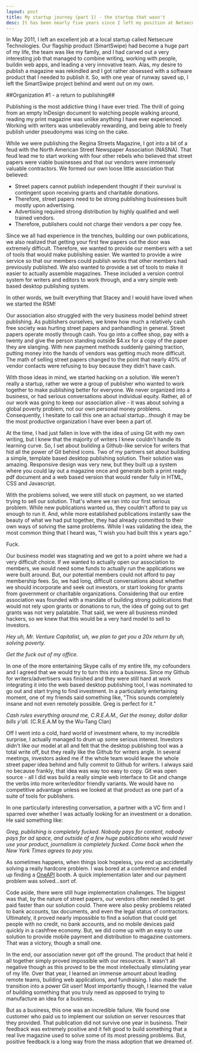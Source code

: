 ```yaml
---
layout: post
title: My startup journey (part 1) - the startup that wasn't
desc: It has been nearly five years since I left my position at Netsecure Technologies. In that time, I have been involved in three different teams, gone through several pivots, and learned many lessons.
---
```


In May 2011, I left an excellent job at a local startup called Netsecure Technologies. Our flagship product (SmartSwipe) had become a huge part of my life, the team was like my family, and I had carved out a very interesting job that managed to combine writing, working with people, buildin web apps, and leading a very innovative team. Alas, my desire to publish a magazine was rekindled and I got rather obsessed with a software product that I needed to publish it. So, with one year of runway saved up, I left the SmartSwipe project behind and went out on my own.

##Organization #1 - a return to publishing##

Publishing is the most addictive thing I have ever tried. The thrill of going from an empty InDesign document to watching people walking around, reading my print magazine was unlike anything I have ever experienced. Working with writers was unbelievably rewarding, and being able to freely publish under pseudonyms was icing on the cake.

While we were publishing the Regina Streets Magazine, I got into a bit of a feud with the North American Street Newspaper Association (NASNA). That feud lead me to start working with four other rebels who believed that street papers were viable businesses and that our vendors were immensely valuable contractors. We formed our own loose little association that believed:

- Street papers cannot publish independent thought if their survival is contingent upon receiving grants and charitable donations.
- Therefore, street papers need to be strong publishing businesses built mostly upon advertising.
- Advertising required strong distribution by highly qualified and well trained vendors.
- Therefore, publishers could not charge their vendors a per copy fee.

Since we all had experience in the trenches, building our own publications, we also realized that getting your first few papers out the door was extremely difficult. Therefore, we wanted to provide our members with a set of tools that would make publishing easier. We wanted to provide a wire service so that our members could publish works that other members had previously published. We also wanted to provide a set of tools to make it easier to actually assemble magazines. These included a version control system for writers and editors to work through, and a very simple web based desktop publishing system.

In other words, we built everything that Stacey and I would have loved when we started the RSM!

Our association also struggled with the very business model behind street publishing. As publishers ourselves, we knew how much a relatively cash free society was hurting street papers and panhandling in general. Street papers operate mostly through cash. You go into a coffee shop, pay with a twenty and give the person standing outside $4.xx for a copy of the paper they are slanging. With new payment methods suddenly gaining traction, putting money into the hands of vendors was getting much more difficult. The math of selling street papers changed to the point that nearly 40% of vendor contacts were refusing to buy because they didn't have cash.

With those ideas in mind, we started hacking on a solution. We weren't really a startup, rather we were a group of publisher who wanted to work together to make publishing better for everyone. We never organized into a business, or had serious conversations about individual equity. Rather, all of our work was going to keep our association alive - it was about solving a global poverty problem, not our own personal money problems. Consequently, I hesitate to call this one an actual startup...though it may be the most productive organization I have ever been a part of.

At the time, I had just fallen in love with the idea of using Git with my own writing, but I knew that the majority of writers I knew couldn't handle its learning curve. So, I set about building a Github-like service for writers that hid all the power of Git behind icons. Two of my partners set about building a simple, template based desktop publishing solution. Their solution was amazing. Responsive design was very new, but they built up a system where you could lay out a magazine once and generate both a print ready pdf document and a web based version that would render fully in HTML, CSS and Javascript.

With the problems solved, we were still stuck on payment, so we started trying to sell our solution. That's where we ran into our first serious problem. While new publications wanted us, they couldn't afford to pay us enough to run it. And, while more established publications instantly saw the beauty of what we had put together, they had already committed to their own ways of solving the same problems. While I was validating the idea, the most common thing that I heard was, "I wish you had built this x years ago."

Fuck.

Our business model was stagnating and we got to a point where we had a very difficult choice. If we wanted to actually open our association to members, we would need some funds to actually run the applications we were built around. But, our potential members could not afford to pay membership fees. So, we had long, difficult conversations about whether we should incorporate and seek out investors, or start looking for grants from government or charitable organizations. Considering that our entire association was founded with a mandate of building strong publications that would not rely upon grants or donations to run, the idea of going out to get grants was not very palatable. That said, we were all business minded hackers, so we knew that this would be a very hard model to sell to investors.

_Hey uh, Mr. Venture Capitalist, uh, we plan to get you a 20x return by uh, solving poverty._

_Get the fuck out of my office._

In one of the more entertaining Skype calls of my entire life, my cofounders and I agreed that we would try to turn this into a business. Since my Github for writers/advertisers was finished and they were still hard at work integrating it into the web based desktop publishing tool, I was nominated to go out and start trying to find investment. In a particularly entertaining moment, one of my friends said something like, "This sounds completely insane and not even remotely possible. Greg is perfect for it."

_Cash rules everything around me, C.R.E.A.M., Get the money, dollar dollar bills y'all._ (C.R.E.A.M by the Wu-Tang Clan)

Off I went into a cold, hard world of investment where, to my incredible surprise, I actually managed to drum up some serious interest. Investors didn't like our model at all and felt that the desktop publishing tool was a total write off, but they really like the Github for writers angle. In several meetings, investors asked me if the whole team would leave the whole street paper idea behind and fully commit to Github for writers. I always said no because frankly, that idea was way too easy to copy. Git was open source - all I did was build a really simple web interface to Git and change the verbs into more writer/editor friendly variants. We would have no competitive advantage unless we looked at that product as one part of a suite of tools for publishers.

In one particularly interesting conversation, a partner with a VC firm and I sparred over whether I was actually looking for an investment or a donation. He said something like:

_Greg, publishing is completely fucked. Nobody pays for content, nobody pays for ad space, and outside of a few huge publications who would never use your product, journalism is completely fucked. Come back when the New York Times agrees to pay you._

As sometimes happens, when things look hopeless, you end up accidentally solving a really hardcore problem. I was bored at a conference and ended up finding a [OneAPI](http://www.programmableweb.com/api/gsma-oneapi-payment-0) booth. A quick implementation later and our payment problem was solved...sort of.

Code aside, there were still huge implementation challenges. The biggest was that, by the nature of street papers, our vendors often needed to get paid faster than our solution could. There were also pesky problems related to bank accounts, tax documents, and even the legal status of contractors. Ultimately, it proved nearly impossible to find a solution that could get people with no credit, no bank accounts, and no mobile devices paid quickly in a cashfree economy. But, we did come up with an easy to use solution to provide mobile payment and distribution to magazine customers. That was a victory, though a small one.

In the end, our association never got off the ground. The product that held it all together simply proved impossible with our resources. It wasn't all negative though as this proved to be the most intellectually stimulating year of my life. Over that year, I learned an immense amount about leading remote teams, building web applications, and fundraising. I also made the transition into a power Git user! Most importantly though, I learned the value of building something that you truly need as opposed to trying to manufacture an idea for a business.

But as a business, this one was an incredible failure. We found one customer who paid us to implement our solution on server resources that they provided. That publication did not survive one year in business. Their feedback was extremely positive and it felt good to build something that a real live magazine used to solve some of its most pressing problems. But, positive feedback is a long way from the mass adoption that we dreamed of.
